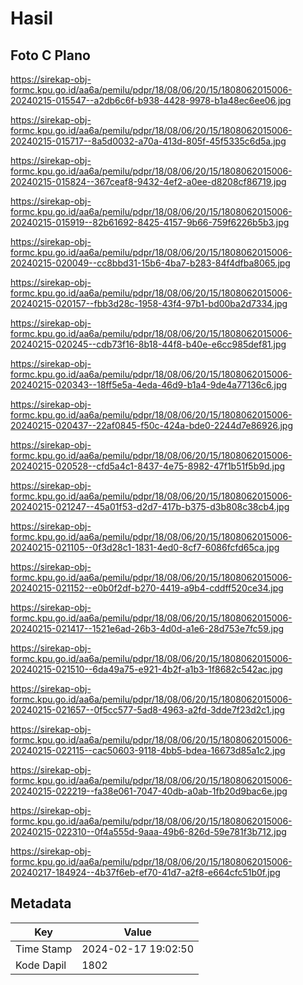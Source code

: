 # Hasil

## Foto C Plano

https://sirekap-obj-formc.kpu.go.id/aa6a/pemilu/pdpr/18/08/06/20/15/1808062015006-20240215-015547--a2db6c6f-b938-4428-9978-b1a48ec6ee06.jpg

https://sirekap-obj-formc.kpu.go.id/aa6a/pemilu/pdpr/18/08/06/20/15/1808062015006-20240215-015717--8a5d0032-a70a-413d-805f-45f5335c6d5a.jpg

https://sirekap-obj-formc.kpu.go.id/aa6a/pemilu/pdpr/18/08/06/20/15/1808062015006-20240215-015824--367ceaf8-9432-4ef2-a0ee-d8208cf86719.jpg

https://sirekap-obj-formc.kpu.go.id/aa6a/pemilu/pdpr/18/08/06/20/15/1808062015006-20240215-015919--82b61692-8425-4157-9b66-759f6226b5b3.jpg

https://sirekap-obj-formc.kpu.go.id/aa6a/pemilu/pdpr/18/08/06/20/15/1808062015006-20240215-020049--cc8bbd31-15b6-4ba7-b283-84f4dfba8065.jpg

https://sirekap-obj-formc.kpu.go.id/aa6a/pemilu/pdpr/18/08/06/20/15/1808062015006-20240215-020157--fbb3d28c-1958-43f4-97b1-bd00ba2d7334.jpg

https://sirekap-obj-formc.kpu.go.id/aa6a/pemilu/pdpr/18/08/06/20/15/1808062015006-20240215-020245--cdb73f16-8b18-44f8-b40e-e6cc985def81.jpg

https://sirekap-obj-formc.kpu.go.id/aa6a/pemilu/pdpr/18/08/06/20/15/1808062015006-20240215-020343--18ff5e5a-4eda-46d9-b1a4-9de4a77136c6.jpg

https://sirekap-obj-formc.kpu.go.id/aa6a/pemilu/pdpr/18/08/06/20/15/1808062015006-20240215-020437--22af0845-f50c-424a-bde0-2244d7e86926.jpg

https://sirekap-obj-formc.kpu.go.id/aa6a/pemilu/pdpr/18/08/06/20/15/1808062015006-20240215-020528--cfd5a4c1-8437-4e75-8982-47f1b51f5b9d.jpg

https://sirekap-obj-formc.kpu.go.id/aa6a/pemilu/pdpr/18/08/06/20/15/1808062015006-20240215-021247--45a01f53-d2d7-417b-b375-d3b808c38cb4.jpg

https://sirekap-obj-formc.kpu.go.id/aa6a/pemilu/pdpr/18/08/06/20/15/1808062015006-20240215-021105--0f3d28c1-1831-4ed0-8cf7-6086fcfd65ca.jpg

https://sirekap-obj-formc.kpu.go.id/aa6a/pemilu/pdpr/18/08/06/20/15/1808062015006-20240215-021152--e0b0f2df-b270-4419-a9b4-cddff520ce34.jpg

https://sirekap-obj-formc.kpu.go.id/aa6a/pemilu/pdpr/18/08/06/20/15/1808062015006-20240215-021417--1521e6ad-26b3-4d0d-a1e6-28d753e7fc59.jpg

https://sirekap-obj-formc.kpu.go.id/aa6a/pemilu/pdpr/18/08/06/20/15/1808062015006-20240215-021510--6da49a75-e921-4b2f-a1b3-1f8682c542ac.jpg

https://sirekap-obj-formc.kpu.go.id/aa6a/pemilu/pdpr/18/08/06/20/15/1808062015006-20240215-021657--0f5cc577-5ad8-4963-a2fd-3dde7f23d2c1.jpg

https://sirekap-obj-formc.kpu.go.id/aa6a/pemilu/pdpr/18/08/06/20/15/1808062015006-20240215-022115--cac50603-9118-4bb5-bdea-16673d85a1c2.jpg

https://sirekap-obj-formc.kpu.go.id/aa6a/pemilu/pdpr/18/08/06/20/15/1808062015006-20240215-022219--fa38e061-7047-40db-a0ab-1fb20d9bac6e.jpg

https://sirekap-obj-formc.kpu.go.id/aa6a/pemilu/pdpr/18/08/06/20/15/1808062015006-20240215-022310--0f4a555d-9aaa-49b6-826d-59e781f3b712.jpg

https://sirekap-obj-formc.kpu.go.id/aa6a/pemilu/pdpr/18/08/06/20/15/1808062015006-20240217-184924--4b37f6eb-ef70-41d7-a2f8-e664cfc51b0f.jpg


## Metadata

| Key        | Value               |
| ---------- | ------------------- |
| Time Stamp | 2024-02-17 19:02:50 |
| Kode Dapil | 1802                |



